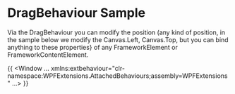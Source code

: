 # DragBehaviour Sample

Via the DragBehaviour you can modify the position (any kind of position, in the sample below we modify the Canvas.Left, Canvas.Top, but you can bind anything to these properties} of any FrameworkElement or FrameworkContentElement.

{{
<Window ...
    xmlns:extbehaviour="clr-namespace:WPFExtensions.AttachedBehaviours;assembly=WPFExtensions"
    ...>
    <Canvas>
        <Label Content="Hello, I'm Draggable" 
               extbehaviour:DragBehaviour.IsDragEnabled="True" 
               extbehaviour:DragBehaviour.X="{Binding RelativeSource={RelativeSource self},Path=(Canvas.Left),Mode=TwoWay}"
               extbehaviour:DragBehaviour.Y="{Binding RelativeSource={RelativeSource self},Path=(Canvas.Top),Mode=TwoWay}"
               Canvas.Left="0"
               Canvas.Top="50">
        </Label>
        <Label Content="Sorry, I'm not"/>
    </Canvas>
</Window>
}}